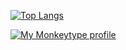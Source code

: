 [![Top Langs](https://github-readme-stats.vercel.app/api/top-langs/?username=ricfrst&theme=radical)](https://github.com/anuraghazra/github-readme-stats)

 <a href="https://monkeytype.com/profile/rfurst">
        <img src="https://raw.githubusercontent.com/ricfrst/README.md/monkeytype-readme/monkeytype-readme-lb.svg" alt="My Monkeytype profile" />
 </a>
                  


   
